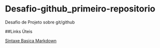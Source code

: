 # Desafio-github_primeiro-repositorio
Desafio de Projeto sobre git/github

##Links Úteis

[Sintaxe Basica Markdown](https://markdownguide.org/basic/syntax/)
